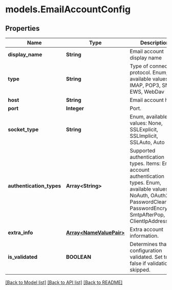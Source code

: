 # models.EmailAccountConfig
## Properties
Name | Type | Description | Notes
------------ | ------------- | ------------- | -------------
**display_name** | **String** | Email account display name              | [optional] 
**type** | **String** | Type of connection protocol. Enum, available values: IMAP, POP3, SMTP, EWS, WebDav | 
**host** | **String** | Email account host.              | [optional] 
**port** | **Integer** | Port.              | [optional] 
**socket_type** | **String** | Enum, available values: None, SSLExplicit, SSLImplicit, SSLAuto, Auto | 
**authentication_types** | **Array&lt;String&gt;** | Supported authentication types.              Items: Email account authentication types. Enum, available values: NoAuth, OAuth2, PasswordCleartext, PasswordEncrypted, SmtpAfterPop, ClientIpAddress | [optional] 
**extra_info** | [**Array&lt;NameValuePair&gt;**](NameValuePair.md) | Extra account information.              | [optional] 
**is_validated** | **BOOLEAN** | Determines that configuration validated. Set to false if validation skipped.              | 



[[Back to Model list]](README.md#documentation-for-models) [[Back to API list]](README.md#documentation-for-api-endpoints) [[Back to README]](README.md)


